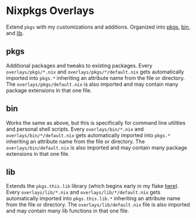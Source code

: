 # Nixpkgs Overlays

Extend `pkgs` with my customizations and additions. Organized into
[pkgs](https://github.com/suderman/nixos/tree/main/overlays/pkgs),
[bin](https://github.com/suderman/nixos/tree/main/overlays/bin), and
[lib](https://github.com/suderman/nixos/tree/main/overlays/lib). 

## pkgs

Additional packages and tweaks to existing packages. Every
`overlays/pkgs/*.nix` and `overlays/pkgs/*/default.nix` gets automatically
imported into `pkgs.*` inheriting an attribute name from the file or directory.
The `overlays/pkgs/default.nix` is also imported and may contain many package
extensions in that one file.

## bin

Works the same as above, but this is specifically for command line utilities
and personal shell scripts. Every `overlays/bin/*.nix` and
`overlays/bin/*/default.nix` gets automatically imported into `pkgs.*`
inheriting an attribute name from the file or directory. The
`overlays/bin/default.nix` is also imported and may contain many package
extensions in that one file.

## lib

Extends the `pkgs.this.lib` library (which begins early in my flake
[here](https://github.com/suderman/nixos/blob/main/default.nix#L9)). Every
`overlays/lib/*.nix` and `overlays/lib/*/default.nix` gets automatically
imported into `pkgs.this.lib.*` inheriting an attribute name from the file or
directory. The `overlays/lib/default.nix` file is also imported and may contain
many lib functions in that one file.
